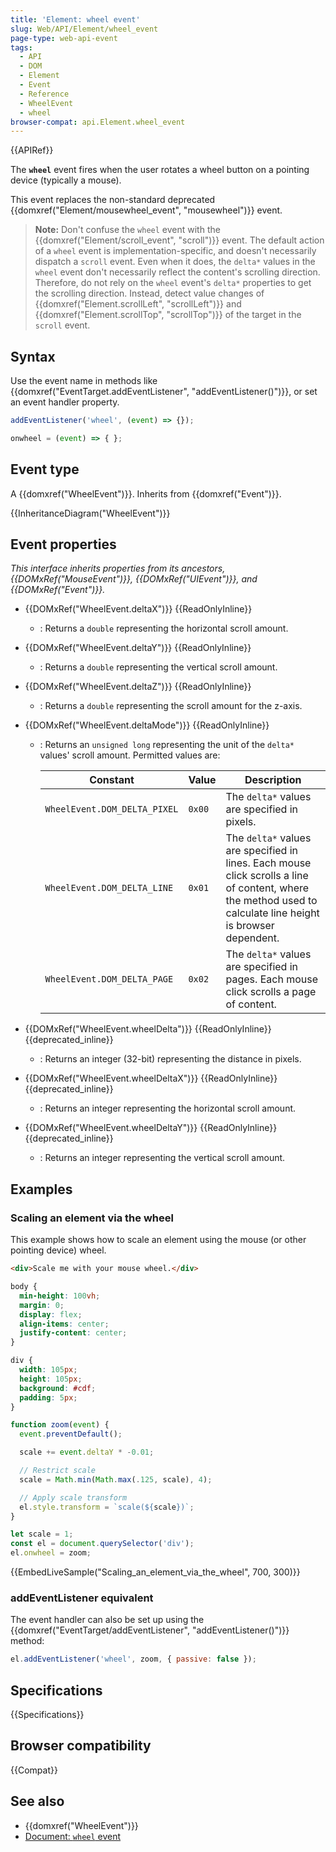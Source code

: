 ```yaml
---
title: 'Element: wheel event'
slug: Web/API/Element/wheel_event
page-type: web-api-event
tags:
  - API
  - DOM
  - Element
  - Event
  - Reference
  - WheelEvent
  - wheel
browser-compat: api.Element.wheel_event
---
```


{{APIRef}}

The **`wheel`** event fires when the user rotates a wheel button on a pointing device (typically a mouse).

This event replaces the non-standard deprecated {{domxref("Element/mousewheel_event", "mousewheel")}} event.

> **Note:** Don't confuse the `wheel` event with the {{domxref("Element/scroll_event", "scroll")}} event. The default action of a `wheel` event is implementation-specific, and doesn't necessarily dispatch a `scroll` event. Even when it does, the `delta*` values in the `wheel` event don't necessarily reflect the content's scrolling direction. Therefore, do not rely on the `wheel` event's `delta*` properties to get the scrolling direction. Instead, detect value changes of {{domxref("Element.scrollLeft", "scrollLeft")}} and {{domxref("Element.scrollTop", "scrollTop")}} of the target in the `scroll` event.

## Syntax

Use the event name in methods like {{domxref("EventTarget.addEventListener", "addEventListener()")}}, or set an event handler property.

```js
addEventListener('wheel', (event) => {});

onwheel = (event) => { };
```

## Event type

A {{domxref("WheelEvent")}}. Inherits from {{domxref("Event")}}.

{{InheritanceDiagram("WheelEvent")}}

## Event properties

_This interface inherits properties from its ancestors, {{DOMxRef("MouseEvent")}}, {{DOMxRef("UIEvent")}}, and {{DOMxRef("Event")}}._

- {{DOMxRef("WheelEvent.deltaX")}} {{ReadOnlyInline}}
  - : Returns a `double` representing the horizontal scroll amount.
- {{DOMxRef("WheelEvent.deltaY")}} {{ReadOnlyInline}}
  - : Returns a `double` representing the vertical scroll amount.
- {{DOMxRef("WheelEvent.deltaZ")}} {{ReadOnlyInline}}
  - : Returns a `double` representing the scroll amount for the z-axis.
- {{DOMxRef("WheelEvent.deltaMode")}} {{ReadOnlyInline}}

  - : Returns an `unsigned long` representing the unit of the `delta*` values' scroll amount. Permitted values are:

    | Constant                     | Value  | Description                                                                                                                                                  |
    | ---------------------------- | ------ | ------------------------------------------------------------------------------------------------------------------------------------------------------------ |
    | `WheelEvent.DOM_DELTA_PIXEL` | `0x00` | The `delta*` values are specified in pixels.                                                                                                                 |
    | `WheelEvent.DOM_DELTA_LINE`  | `0x01` | The `delta*` values are specified in lines. Each mouse click scrolls a line of content, where the method used to calculate line height is browser dependent. |
    | `WheelEvent.DOM_DELTA_PAGE`  | `0x02` | The `delta*` values are specified in pages. Each mouse click scrolls a page of content.                                                                      |

- {{DOMxRef("WheelEvent.wheelDelta")}} {{ReadOnlyInline}} {{deprecated_inline}}
  - : Returns an integer (32-bit) representing the distance in pixels.
- {{DOMxRef("WheelEvent.wheelDeltaX")}} {{ReadOnlyInline}} {{deprecated_inline}}
  - : Returns an integer representing the horizontal scroll amount.
- {{DOMxRef("WheelEvent.wheelDeltaY")}} {{ReadOnlyInline}} {{deprecated_inline}}
  - : Returns an integer representing the vertical scroll amount.

## Examples

### Scaling an element via the wheel

This example shows how to scale an element using the mouse (or other pointing device) wheel.

```html
<div>Scale me with your mouse wheel.</div>
```

```css
body {
  min-height: 100vh;
  margin: 0;
  display: flex;
  align-items: center;
  justify-content: center;
}

div {
  width: 105px;
  height: 105px;
  background: #cdf;
  padding: 5px;
}
```

```js
function zoom(event) {
  event.preventDefault();

  scale += event.deltaY * -0.01;

  // Restrict scale
  scale = Math.min(Math.max(.125, scale), 4);

  // Apply scale transform
  el.style.transform = `scale(${scale})`;
}

let scale = 1;
const el = document.querySelector('div');
el.onwheel = zoom;
```

{{EmbedLiveSample("Scaling_an_element_via_the_wheel", 700, 300)}}

### addEventListener equivalent

The event handler can also be set up using the {{domxref("EventTarget/addEventListener", "addEventListener()")}} method:

```js
el.addEventListener('wheel', zoom, { passive: false });
```

## Specifications

{{Specifications}}

## Browser compatibility

{{Compat}}

## See also

- {{domxref("WheelEvent")}}
- [Document: `wheel` event](/en-US/docs/Web/API/Document/wheel_event)
